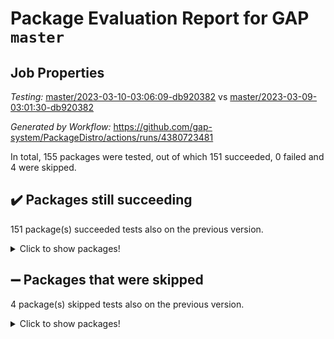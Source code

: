 # Package Evaluation Report for GAP `master`

## Job Properties

*Testing:* [master/2023-03-10-03:06:09-db920382](https://github.com/gap-system/PackageDistro/blob/data/reports/master/2023-03-10-03:06:09-db920382) vs [master/2023-03-09-03:01:30-db920382](https://github.com/gap-system/PackageDistro/blob/data/reports/master/2023-03-09-03:01:30-db920382)

*Generated by Workflow:* https://github.com/gap-system/PackageDistro/actions/runs/4380723481

In total, 155 packages were tested, out of which 151 succeeded, 0 failed and 4 were skipped.

## :heavy_check_mark: Packages still succeeding

151 package(s) succeeded tests also on the previous version.
<details><summary>Click to show packages!</summary>

- 4ti2interface 2023.02-04 [(success)](https://github.com/gap-system/PackageDistro/actions/runs/4380723481/jobs/7668267633)
- ace 5.6.2 [(success)](https://github.com/gap-system/PackageDistro/actions/runs/4380723481/jobs/7668267726)
- aclib 1.3.2 [(success)](https://github.com/gap-system/PackageDistro/actions/runs/4380723481/jobs/7668267809)
- agt 0.3.1 [(success)](https://github.com/gap-system/PackageDistro/actions/runs/4380723481/jobs/7668267909)
- alnuth 3.2.1 [(success)](https://github.com/gap-system/PackageDistro/actions/runs/4380723481/jobs/7668267996)
- anupq 3.3.0 [(success)](https://github.com/gap-system/PackageDistro/actions/runs/4380723481/jobs/7668268072)
- atlasrep 2.1.6 [(success)](https://github.com/gap-system/PackageDistro/actions/runs/4380723481/jobs/7668268153)
- autodoc 2022.10.20 [(success)](https://github.com/gap-system/PackageDistro/actions/runs/4380723481/jobs/7668268234)
- automata 1.15 [(success)](https://github.com/gap-system/PackageDistro/actions/runs/4380723481/jobs/7668268332)
- automgrp 1.3.2 [(success)](https://github.com/gap-system/PackageDistro/actions/runs/4380723481/jobs/7668268430)
- autpgrp 1.11 [(success)](https://github.com/gap-system/PackageDistro/actions/runs/4380723481/jobs/7668268495)
- cap 2023.03-02 [(success)](https://github.com/gap-system/PackageDistro/actions/runs/4380723481/jobs/7668268567)
- caratinterface 2.3.4 [(success)](https://github.com/gap-system/PackageDistro/actions/runs/4380723481/jobs/7668268637)
- cddinterface 2022.11.01 [(success)](https://github.com/gap-system/PackageDistro/actions/runs/4380723481/jobs/7668268713)
- circle 1.6.6 [(success)](https://github.com/gap-system/PackageDistro/actions/runs/4380723481/jobs/7668268797)
- classicpres 1.22 [(success)](https://github.com/gap-system/PackageDistro/actions/runs/4380723481/jobs/7668268880)
- cohomolo 1.6.11 [(success)](https://github.com/gap-system/PackageDistro/actions/runs/4380723481/jobs/7668268967)
- congruence 1.2.5 [(success)](https://github.com/gap-system/PackageDistro/actions/runs/4380723481/jobs/7668269055)
- corelg 1.56 [(success)](https://github.com/gap-system/PackageDistro/actions/runs/4380723481/jobs/7668269126)
- crime 1.6 [(success)](https://github.com/gap-system/PackageDistro/actions/runs/4380723481/jobs/7668269205)
- crisp 1.4.6 [(success)](https://github.com/gap-system/PackageDistro/actions/runs/4380723481/jobs/7668269259)
- crypting 0.10.4 [(success)](https://github.com/gap-system/PackageDistro/actions/runs/4380723481/jobs/7668269356)
- cryst 4.1.25 [(success)](https://github.com/gap-system/PackageDistro/actions/runs/4380723481/jobs/7668269461)
- crystcat 1.1.10 [(success)](https://github.com/gap-system/PackageDistro/actions/runs/4380723481/jobs/7668269529)
- ctbllib 1.3.5 [(success)](https://github.com/gap-system/PackageDistro/actions/runs/4380723481/jobs/7668269603)
- cubefree 1.19 [(success)](https://github.com/gap-system/PackageDistro/actions/runs/4380723481/jobs/7668269678)
- curlinterface 2.3.1 [(success)](https://github.com/gap-system/PackageDistro/actions/runs/4380723481/jobs/7668269756)
- cvec 2.7.6 [(success)](https://github.com/gap-system/PackageDistro/actions/runs/4380723481/jobs/7668269824)
- datastructures 0.3.0 [(success)](https://github.com/gap-system/PackageDistro/actions/runs/4380723481/jobs/7668269889)
- deepthought 1.0.6 [(success)](https://github.com/gap-system/PackageDistro/actions/runs/4380723481/jobs/7668269957)
- design 1.8 [(success)](https://github.com/gap-system/PackageDistro/actions/runs/4380723481/jobs/7668270042)
- difsets 2.3.1 [(success)](https://github.com/gap-system/PackageDistro/actions/runs/4380723481/jobs/7668270130)
- digraphs 1.6.1 [(success)](https://github.com/gap-system/PackageDistro/actions/runs/4380723481/jobs/7668270206)
- edim 1.3.6 [(success)](https://github.com/gap-system/PackageDistro/actions/runs/4380723481/jobs/7668270296)
- example 4.3.4 [(success)](https://github.com/gap-system/PackageDistro/actions/runs/4380723481/jobs/7668270363)
- examplesforhomalg 2023.02-04 [(success)](https://github.com/gap-system/PackageDistro/actions/runs/4380723481/jobs/7668270431)
- factint 1.6.3 [(success)](https://github.com/gap-system/PackageDistro/actions/runs/4380723481/jobs/7668270527)
- ferret 1.0.9 [(success)](https://github.com/gap-system/PackageDistro/actions/runs/4380723481/jobs/7668270614)
- fga 1.4.0 [(success)](https://github.com/gap-system/PackageDistro/actions/runs/4380723481/jobs/7668270718)
- fining 1.5.5 [(success)](https://github.com/gap-system/PackageDistro/actions/runs/4380723481/jobs/7668270817)
- float 1.0.3 [(success)](https://github.com/gap-system/PackageDistro/actions/runs/4380723481/jobs/7668270908)
- format 1.4.3 [(success)](https://github.com/gap-system/PackageDistro/actions/runs/4380723481/jobs/7668271000)
- forms 1.2.9 [(success)](https://github.com/gap-system/PackageDistro/actions/runs/4380723481/jobs/7668271089)
- fplsa 1.2.6 [(success)](https://github.com/gap-system/PackageDistro/actions/runs/4380723481/jobs/7668271181)
- fr 2.4.12 [(success)](https://github.com/gap-system/PackageDistro/actions/runs/4380723481/jobs/7668271256)
- francy 1.2.5 [(success)](https://github.com/gap-system/PackageDistro/actions/runs/4380723481/jobs/7668271372)
- fwtree 1.3 [(success)](https://github.com/gap-system/PackageDistro/actions/runs/4380723481/jobs/7668271477)
- gapdoc 1.6.6 [(success)](https://github.com/gap-system/PackageDistro/actions/runs/4380723481/jobs/7668271567)
- gauss 2023.02-04 [(success)](https://github.com/gap-system/PackageDistro/actions/runs/4380723481/jobs/7668271652)
- gaussforhomalg 2023.02-04 [(success)](https://github.com/gap-system/PackageDistro/actions/runs/4380723481/jobs/7668271747)
- gbnp 1.0.5 [(success)](https://github.com/gap-system/PackageDistro/actions/runs/4380723481/jobs/7668271833)
- generalizedmorphismsforcap 2023.02-01 [(success)](https://github.com/gap-system/PackageDistro/actions/runs/4380723481/jobs/7668271922)
- genss 1.6.8 [(success)](https://github.com/gap-system/PackageDistro/actions/runs/4380723481/jobs/7668271996)
- gradedmodules 2023.02-04 [(success)](https://github.com/gap-system/PackageDistro/actions/runs/4380723481/jobs/7668272087)
- gradedringforhomalg 2023.02-04 [(success)](https://github.com/gap-system/PackageDistro/actions/runs/4380723481/jobs/7668272165)
- grape 4.9.0 [(success)](https://github.com/gap-system/PackageDistro/actions/runs/4380723481/jobs/7668272237)
- groupoids 1.73 [(success)](https://github.com/gap-system/PackageDistro/actions/runs/4380723481/jobs/7668272331)
- grpconst 2.6.4 [(success)](https://github.com/gap-system/PackageDistro/actions/runs/4380723481/jobs/7668272407)
- guarana 0.96.3 [(success)](https://github.com/gap-system/PackageDistro/actions/runs/4380723481/jobs/7668272510)
- guava 3.18 [(success)](https://github.com/gap-system/PackageDistro/actions/runs/4380723481/jobs/7668272589)
- hap 1.53 [(success)](https://github.com/gap-system/PackageDistro/actions/runs/4380723481/jobs/7668272710)
- hapcryst 0.1.15 [(success)](https://github.com/gap-system/PackageDistro/actions/runs/4380723481/jobs/7668272785)
- hecke 1.5.3 [(success)](https://github.com/gap-system/PackageDistro/actions/runs/4380723481/jobs/7668272854)
- help 3.5 [(success)](https://github.com/gap-system/PackageDistro/actions/runs/4380723481/jobs/7668272924)
- homalg 2023.02-05 [(success)](https://github.com/gap-system/PackageDistro/actions/runs/4380723481/jobs/7668272999)
- homalgtocas 2023.02-04 [(success)](https://github.com/gap-system/PackageDistro/actions/runs/4380723481/jobs/7668273119)
- idrel 2.45 [(success)](https://github.com/gap-system/PackageDistro/actions/runs/4380723481/jobs/7668273192)
- images 1.3.1 [(success)](https://github.com/gap-system/PackageDistro/actions/runs/4380723481/jobs/7668273276)
- intpic 0.3.0 [(success)](https://github.com/gap-system/PackageDistro/actions/runs/4380723481/jobs/7668273334)
- io 4.8.1 [(success)](https://github.com/gap-system/PackageDistro/actions/runs/4380723481/jobs/7668273420)
- io_forhomalg 2023.02-04 [(success)](https://github.com/gap-system/PackageDistro/actions/runs/4380723481/jobs/7668273489)
- irredsol 1.4.4 [(success)](https://github.com/gap-system/PackageDistro/actions/runs/4380723481/jobs/7668273550)
- json 2.1.1 [(success)](https://github.com/gap-system/PackageDistro/actions/runs/4380723481/jobs/7668273645)
- jupyterkernel 1.5.0 [(success)](https://github.com/gap-system/PackageDistro/actions/runs/4380723481/jobs/7668273724)
- jupyterviz 1.5.6 [(success)](https://github.com/gap-system/PackageDistro/actions/runs/4380723481/jobs/7668273794)
- kan 1.35 [(success)](https://github.com/gap-system/PackageDistro/actions/runs/4380723481/jobs/7668273870)
- kbmag 1.5.11 [(success)](https://github.com/gap-system/PackageDistro/actions/runs/4380723481/jobs/7668273955)
- laguna 3.9.6 [(success)](https://github.com/gap-system/PackageDistro/actions/runs/4380723481/jobs/7668274024)
- liealgdb 2.2.1 [(success)](https://github.com/gap-system/PackageDistro/actions/runs/4380723481/jobs/7668274117)
- liepring 2.8 [(success)](https://github.com/gap-system/PackageDistro/actions/runs/4380723481/jobs/7668274199)
- liering 2.4.2 [(success)](https://github.com/gap-system/PackageDistro/actions/runs/4380723481/jobs/7668274293)
- linearalgebraforcap 2023.03-01 [(success)](https://github.com/gap-system/PackageDistro/actions/runs/4380723481/jobs/7668274387)
- localizeringforhomalg 2023.02-04 [(success)](https://github.com/gap-system/PackageDistro/actions/runs/4380723481/jobs/7668274489)
- loops 3.4.3 [(success)](https://github.com/gap-system/PackageDistro/actions/runs/4380723481/jobs/7668274578)
- lpres 1.0.3 [(success)](https://github.com/gap-system/PackageDistro/actions/runs/4380723481/jobs/7668274648)
- majoranaalgebras 1.5.1 [(success)](https://github.com/gap-system/PackageDistro/actions/runs/4380723481/jobs/7668274710)
- mapclass 1.4.6 [(success)](https://github.com/gap-system/PackageDistro/actions/runs/4380723481/jobs/7668274783)
- matgrp 0.70 [(success)](https://github.com/gap-system/PackageDistro/actions/runs/4380723481/jobs/7668274874)
- matricesforhomalg 2023.02-04 [(success)](https://github.com/gap-system/PackageDistro/actions/runs/4380723481/jobs/7668274946)
- modisom 2.5.4 [(success)](https://github.com/gap-system/PackageDistro/actions/runs/4380723481/jobs/7668275064)
- modulepresentationsforcap 2023.02-03 [(success)](https://github.com/gap-system/PackageDistro/actions/runs/4380723481/jobs/7668275174)
- modules 2023.02-04 [(success)](https://github.com/gap-system/PackageDistro/actions/runs/4380723481/jobs/7668275267)
- monoidalcategories 2023.02-05 [(success)](https://github.com/gap-system/PackageDistro/actions/runs/4380723481/jobs/7668275338)
- nconvex 2022.09-01 [(success)](https://github.com/gap-system/PackageDistro/actions/runs/4380723481/jobs/7668275419)
- nilmat 1.4.2 [(success)](https://github.com/gap-system/PackageDistro/actions/runs/4380723481/jobs/7668275480)
- nock 1.5 [(success)](https://github.com/gap-system/PackageDistro/actions/runs/4380723481/jobs/7668275554)
- normalizinterface 1.3.5 [(success)](https://github.com/gap-system/PackageDistro/actions/runs/4380723481/jobs/7668275621)
- nq 2.5.9 [(success)](https://github.com/gap-system/PackageDistro/actions/runs/4380723481/jobs/7668275692)
- numericalsgps 1.3.1 [(success)](https://github.com/gap-system/PackageDistro/actions/runs/4380723481/jobs/7668275763)
- openmath 11.5.3 [(success)](https://github.com/gap-system/PackageDistro/actions/runs/4380723481/jobs/7668275840)
- orb 4.9.0 [(success)](https://github.com/gap-system/PackageDistro/actions/runs/4380723481/jobs/7668275918)
- packagemanager 1.4.0 [(success)](https://github.com/gap-system/PackageDistro/actions/runs/4380723481/jobs/7668275974)
- patternclass 2.4.3 [(success)](https://github.com/gap-system/PackageDistro/actions/runs/4380723481/jobs/7668276054)
- permut 2.0.4 [(success)](https://github.com/gap-system/PackageDistro/actions/runs/4380723481/jobs/7668276132)
- polenta 1.3.10 [(success)](https://github.com/gap-system/PackageDistro/actions/runs/4380723481/jobs/7668276227)
- polymaking 0.8.6 [(success)](https://github.com/gap-system/PackageDistro/actions/runs/4380723481/jobs/7668276301)
- primgrp 3.4.4 [(success)](https://github.com/gap-system/PackageDistro/actions/runs/4380723481/jobs/7668276376)
- profiling 2.5.2 [(success)](https://github.com/gap-system/PackageDistro/actions/runs/4380723481/jobs/7668276442)
- qpa 1.34 [(success)](https://github.com/gap-system/PackageDistro/actions/runs/4380723481/jobs/7668276514)
- quagroup 1.8.3 [(success)](https://github.com/gap-system/PackageDistro/actions/runs/4380723481/jobs/7668276578)
- radiroot 2.9 [(success)](https://github.com/gap-system/PackageDistro/actions/runs/4380723481/jobs/7668276660)
- rcwa 4.7.1 [(success)](https://github.com/gap-system/PackageDistro/actions/runs/4380723481/jobs/7668276726)
- rds 1.8 [(success)](https://github.com/gap-system/PackageDistro/actions/runs/4380723481/jobs/7668276802)
- recog 1.4.2 [(success)](https://github.com/gap-system/PackageDistro/actions/runs/4380723481/jobs/7668276875)
- repndecomp 1.3.0 [(success)](https://github.com/gap-system/PackageDistro/actions/runs/4380723481/jobs/7668276946)
- repsn 3.1.0 [(success)](https://github.com/gap-system/PackageDistro/actions/runs/4380723481/jobs/7668277031)
- resclasses 4.7.3 [(success)](https://github.com/gap-system/PackageDistro/actions/runs/4380723481/jobs/7668277103)
- ringsforhomalg 2023.02-05 [(success)](https://github.com/gap-system/PackageDistro/actions/runs/4380723481/jobs/7668277184)
- sco 2023.02-04 [(success)](https://github.com/gap-system/PackageDistro/actions/runs/4380723481/jobs/7668277274)
- scscp 2.4.1 [(success)](https://github.com/gap-system/PackageDistro/actions/runs/4380723481/jobs/7668277359)
- semigroups 5.2.1 [(success)](https://github.com/gap-system/PackageDistro/actions/runs/4380723481/jobs/7668277436)
- sglppow 2.3 [(success)](https://github.com/gap-system/PackageDistro/actions/runs/4380723481/jobs/7668277550)
- sgpviz 0.999.5 [(success)](https://github.com/gap-system/PackageDistro/actions/runs/4380723481/jobs/7668277638)
- simpcomp 2.1.14 [(success)](https://github.com/gap-system/PackageDistro/actions/runs/4380723481/jobs/7668277716)
- singular 2023.02.09 [(success)](https://github.com/gap-system/PackageDistro/actions/runs/4380723481/jobs/7668277794)
- sl2reps 1.1 [(success)](https://github.com/gap-system/PackageDistro/actions/runs/4380723481/jobs/7668277881)
- sla 1.5.3 [(success)](https://github.com/gap-system/PackageDistro/actions/runs/4380723481/jobs/7668277959)
- smallgrp 1.5.2 [(success)](https://github.com/gap-system/PackageDistro/actions/runs/4380723481/jobs/7668278048)
- smallsemi 0.6.13 [(success)](https://github.com/gap-system/PackageDistro/actions/runs/4380723481/jobs/7668278120)
- sonata 2.9.6 [(success)](https://github.com/gap-system/PackageDistro/actions/runs/4380723481/jobs/7668278197)
- sophus 1.27 [(success)](https://github.com/gap-system/PackageDistro/actions/runs/4380723481/jobs/7668278275)
- spinsym 1.5.2 [(success)](https://github.com/gap-system/PackageDistro/actions/runs/4380723481/jobs/7668278346)
- standardff 0.9.4 [(success)](https://github.com/gap-system/PackageDistro/actions/runs/4380723481/jobs/7668278426)
- symbcompcc 1.3.2 [(success)](https://github.com/gap-system/PackageDistro/actions/runs/4380723481/jobs/7668278522)
- thelma 1.3 [(success)](https://github.com/gap-system/PackageDistro/actions/runs/4380723481/jobs/7668278599)
- tomlib 1.2.9 [(success)](https://github.com/gap-system/PackageDistro/actions/runs/4380723481/jobs/7668278681)
- toolsforhomalg 2023.02-06 [(success)](https://github.com/gap-system/PackageDistro/actions/runs/4380723481/jobs/7668278746)
- toric 1.9.5 [(success)](https://github.com/gap-system/PackageDistro/actions/runs/4380723481/jobs/7668278845)
- toricvarieties 2022.07.13 [(success)](https://github.com/gap-system/PackageDistro/actions/runs/4380723481/jobs/7668278947)
- transgrp 3.6.3 [(success)](https://github.com/gap-system/PackageDistro/actions/runs/4380723481/jobs/7668279029)
- ugaly 4.0.3 [(success)](https://github.com/gap-system/PackageDistro/actions/runs/4380723481/jobs/7668279124)
- unipot 1.5 [(success)](https://github.com/gap-system/PackageDistro/actions/runs/4380723481/jobs/7668279247)
- unitlib 4.2.0 [(success)](https://github.com/gap-system/PackageDistro/actions/runs/4380723481/jobs/7668279371)
- utils 0.82 [(success)](https://github.com/gap-system/PackageDistro/actions/runs/4380723481/jobs/7668279458)
- uuid 0.7 [(success)](https://github.com/gap-system/PackageDistro/actions/runs/4380723481/jobs/7668279556)
- walrus 0.9991 [(success)](https://github.com/gap-system/PackageDistro/actions/runs/4380723481/jobs/7668279637)
- wedderga 4.10.3 [(success)](https://github.com/gap-system/PackageDistro/actions/runs/4380723481/jobs/7668279719)
- xmod 2.91 [(success)](https://github.com/gap-system/PackageDistro/actions/runs/4380723481/jobs/7668279864)
- xmodalg 1.23 [(success)](https://github.com/gap-system/PackageDistro/actions/runs/4380723481/jobs/7668279953)
- yangbaxter 0.10.3 [(success)](https://github.com/gap-system/PackageDistro/actions/runs/4380723481/jobs/7668280063)
- zeromqinterface 0.14 [(success)](https://github.com/gap-system/PackageDistro/actions/runs/4380723481/jobs/7668280148)
</details>

## :heavy_minus_sign: Packages that were skipped

4 package(s) skipped tests also on the previous version.
<details><summary>Click to show packages!</summary>

- browse 1.8.21 [(skipped)](https://github.com/gap-system/PackageDistro/actions/runs/4380723481/jobs/7668084577)
- itc 1.5.1 [(skipped)](https://github.com/gap-system/PackageDistro/actions/runs/4380723481/jobs/7668084577)
- polycyclic 2.16 [(skipped)](https://github.com/gap-system/PackageDistro/actions/runs/4380723481/jobs/7668084577)
- xgap 4.31 [(skipped)](https://github.com/gap-system/PackageDistro/actions/runs/4380723481/jobs/7668084577)
</details>

